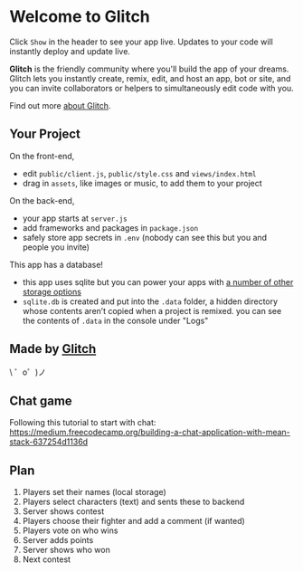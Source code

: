 Welcome to Glitch
=================

Click `Show` in the header to see your app live. Updates to your code will instantly deploy and update live.

**Glitch** is the friendly community where you'll build the app of your dreams. Glitch lets you instantly create, remix, edit, and host an app, bot or site, and you can invite collaborators or helpers to simultaneously edit code with you.

Find out more [about Glitch](https://glitch.com/about).


Your Project
------------

On the front-end,
- edit `public/client.js`, `public/style.css` and `views/index.html`
- drag in `assets`, like images or music, to add them to your project

On the back-end,
- your app starts at `server.js`
- add frameworks and packages in `package.json`
- safely store app secrets in `.env` (nobody can see this but you and people you invite)

This app has a database!
- this app uses sqlite but you can power your apps with [a number of other storage options](https://glitch.com/storage)
- `sqlite.db` is created and put into the `.data` folder, a hidden directory whose contents aren’t copied when a project is remixed. you can see the contents of `.data` in the console under "Logs"


Made by [Glitch](https://glitch.com/)
-------------------

\ ゜o゜)ノ

Chat game
--------

Following this tutorial to start with chat: https://medium.freecodecamp.org/building-a-chat-application-with-mean-stack-637254d1136d



Plan
----

1. Players set their names (local storage)
1. Players select characters (text) and sents these to backend
1. Server shows contest
1. Players choose their fighter and add a comment (if wanted)
1. Players vote on who wins
1. Server adds points
1. Server shows who won
1. Next contest
